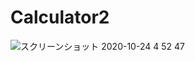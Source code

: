 # Calculator2
![スクリーンショット 2020-10-24 4 52 47](https://user-images.githubusercontent.com/52473279/97048116-dcf0d780-15b4-11eb-92f4-d2e997c1a47c.png)
